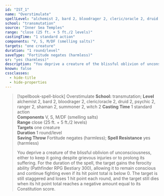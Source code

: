 ```yaml
---
id: "IST_1"
name: "Overstimulate"
spellLevel: "alchemist 2, bard 2, bloodrager 2, cleric/oracle 2, druid 2, psychic 2, ranger 2, shaman 2, summoner 2, witch 2"
school: "transmutation"
source: "Inner Sea Temples"
range: "close (25 ft. + 5 ft./2 levels)"
castingTime: "1 standard action"
components: "V, S, M/DF (smelling salts)"
targets: "one creature"
duration: "1 round/level"
saveType: "Fortitude negates (harmless)"
sr: "yes (harmless)"
description: "You deprive a creature of the blissful oblivion of unconsciousness, either to keep it going despite grievous injuries or to prolong its suffering. For the duration of the spell, the target gains the ferocity ability (Pathfinder RPG Bestiary 300), allowing it to remain conscious and continue fighting even if its hit point total is below 0. The target is still staggered and loses 1 hit point each round, and the target still dies when its hit point total reaches a negative amount equal to its Constitution score."
known: false
cssclasses:
  - hide-title
  - hide-properties
---
```


> [!spellbook-spell-block] Overstimulate
> **School:** transmutation; **Level** alchemist 2, bard 2, bloodrager 2, cleric/oracle 2, druid 2, psychic 2, ranger 2, shaman 2, summoner 2, witch 2
> **Casting Time** 1 standard action  
> **Components** V, S, M/DF (smelling salts)  
> **Range** close (25 ft. + 5 ft./2 levels)  
> **Targets** one creature  
> **Duration** 1 round/level  
> **Saving Throw** Fortitude negates (harmless); **Spell Resistance** yes (harmless)
> 
> You deprive a creature of the blissful oblivion of unconsciousness, either to keep it going despite grievous injuries or to prolong its suffering. For the duration of the spell, the target gains the ferocity ability (Pathfinder RPG Bestiary 300), allowing it to remain conscious and continue fighting even if its hit point total is below 0. The target is still staggered and loses 1 hit point each round, and the target still dies when its hit point total reaches a negative amount equal to its Constitution score.